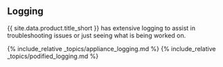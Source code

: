 ## Logging

{{ site.data.product.title_short }} has extensive logging to assist in troubleshooting issues or just seeing what is being worked on.

{% include_relative _topics/appliance_logging.md %}
{% include_relative _topics/podified_logging.md %}

